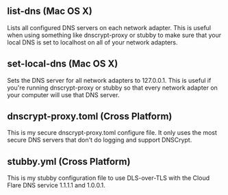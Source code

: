## list-dns (Mac OS X)
Lists all configured DNS servers on each network adapter. This is useful when using something like dnscrypt-proxy or stubby to make sure that your local DNS is set to localhost on all of your network adapters.

## set-local-dns (Mac OS X)
Sets the DNS server for all network adapters to 127.0.0.1. This is useful if you're running dnscrypt-proxy or stubby so that every network adapter on your computer will use that DNS server.

## dnscrypt-proxy.toml (Cross Platform)
This is my secure dnscrypt-proxy.toml configure file. It only uses the most secure DNS servers that don't do logging and support DNSCrypt.

## stubby.yml (Cross Platform)
This is my stubby configuration file to use DLS-over-TLS with the Cloud Flare DNS service 1.1.1.1 and 1.0.0.1.
